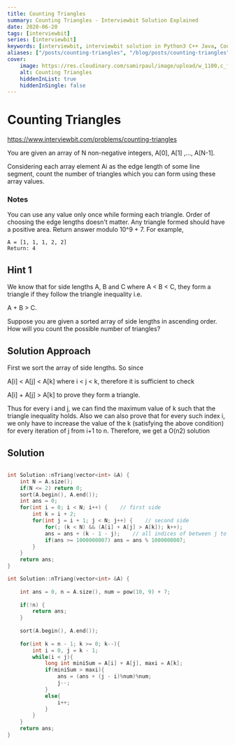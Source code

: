 ```yaml
---
title: Counting Triangles
summary: Counting Triangles - Interviewbit Solution Explained
date: 2020-06-20
tags: [interviewbit]
series: [interviewbit]
keywords: [interviewbit, interviewbit solution in Python3 C++ Java, Counting Triangles solution]
aliases: ["/posts/counting-triangles", "/blog/posts/counting-triangles", "/counting-triangles"]
cover:
    image: https://res.cloudinary.com/samirpaul/image/upload/w_1100,c_fit,co_rgb:FFFFFF,l_text:Arial_70_bold:Counting Triangles - Solution Explained/problem-solving.webp
    alt: Counting Triangles
    hiddenInList: true
    hiddenInSingle: false
---
```


# Counting Triangles

https://www.interviewbit.com/problems/counting-triangles

You are given an array of N non-negative integers, A[0], A[1] ,..., A[N-1].

Considering each array element Ai as the edge length of some line segment,
count the number of triangles which you can form using these array values.

### Notes

You can use any value only once while forming each triangle. Order of choosing the edge lengths doesn't matter. Any triangle formed should have a positive area.
Return answer modulo 10^9 + 7. For example,
```
A = [1, 1, 1, 2, 2]
Return: 4
```
## Hint 1

We know that for side lengths A, B and C where A < B < C, they form a triangle if they follow the triangle inequality i.e.

A + B > C.

Suppose you are given a sorted array of side lengths in ascending order. How will you count the possible number of triangles?

## Solution Approach

First we sort the array of side lengths. So since

A[i] < A[j] < A[k] where i < j < k, therefore it is sufficient to check

A[i] + A[j] > A[k] to prove they form a triangle.

Thus for every i and j, we can find the maximum value of k such that the triangle inequality holds. 
Also we can also prove that for every such index i, we only have to increase the value of the k
(satisfying the above condition) for every iteration of j from i+1 to n.
Therefore, we get a O(n2) solution

## Solution

```cpp

int Solution::nTriang(vector<int> &A) {
    int N = A.size();
    if(N <= 2) return 0;
    sort(A.begin(), A.end());
    int ans = 0;
    for(int i = 0; i < N; i++) {    // first side
        int k = i + 2;
        for(int j = i + 1; j < N; j++) {    // second side
            for(; (k < N) && (A[i] + A[j] > A[k]); k++);
            ans = ans + (k - 1 - j);    // all indices of between j to k are possible
            if(ans >= 1000000007) ans = ans % 1000000007;
        }
    }
    return ans;
}

int Solution::nTriang(vector<int> &A) {
    
    int ans = 0, n = A.size(), num = pow(10, 9) + 7;
    
    if(!n) {
        return ans;
    }
    
    sort(A.begin(), A.end());
    
    for(int k = n - 1; k >= 0; k--){
        int i = 0, j = k - 1;
        while(i < j){
            long int miniSum = A[i] + A[j], maxi = A[k];
            if(miniSum > maxi){
                ans = (ans + (j - i)%num)%num;
                j--;
            }   
            else{
                i++;    
            }
        }
    }
    return ans;    
}

```
